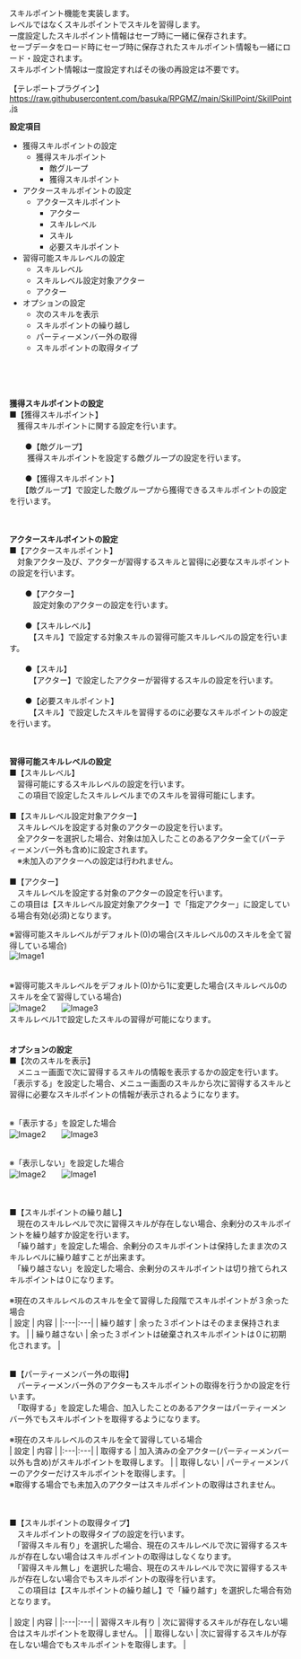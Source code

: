 スキルポイント機能を実装します。</br>
レベルではなくスキルポイントでスキルを習得します。</br>
一度設定したスキルポイント情報はセーブ時に一緒に保存されます。</br>
セーブデータをロード時にセーブ時に保存されたスキルポイント情報も一緒にロード・設定されます。</br>
スキルポイント情報は一度設定すればその後の再設定は不要です。</br>

【テレポートプラグイン】</br>
https://raw.githubusercontent.com/basuka/RPGMZ/main/SkillPoint/SkillPoint.js</br>


<B>設定項目</B></br>

- 獲得スキルポイントの設定
  - 獲得スキルポイント
    - 敵グループ
    - 獲得スキルポイント
- アクタースキルポイントの設定
  - アクタースキルポイント
    - アクター
    - スキルレベル
    - スキル
    - 必要スキルポイント
- 習得可能スキルレベルの設定
  - スキルレベル
  - スキルレベル設定対象アクター
  - アクター
- オプションの設定
  - 次のスキルを表示
  - スキルポイントの繰り越し
  - パーティーメンバー外の取得
  - スキルポイントの取得タイプ

</br>
</br>
</br>

<B>獲得スキルポイントの設定</B></br>
■【獲得スキルポイント】</br>
　獲得スキルポイントに関する設定を行います。</br>
  </br>
　　●【敵グループ】</br>
　　  獲得スキルポイントを設定する敵グループの設定を行います。</br>
      </br>
　　●【獲得スキルポイント】</br>
　　【敵グループ】で設定した敵グループから獲得できるスキルポイントの設定を行います。</br>
</br>
</br>

<B>アクタースキルポイントの設定</B></br>
■【アクタースキルポイント】</br>
　対象アクター及び、アクターが習得するスキルと習得に必要なスキルポイントの設定を行います。</br>
  </br>
　　●【アクター】</br>
　　　設定対象のアクターの設定を行います。</br>
    </br>
　　●【スキルレベル】</br>
　　　【スキル】で設定する対象スキルの習得可能スキルレベルの設定を行います。</br>
    </br>
　　●【スキル】</br>
　　　【アクター】で設定したアクターが習得するスキルの設定を行います。</br>
    </br>
　　●【必要スキルポイント】</br>
　　　【スキル】で設定したスキルを習得するのに必要なスキルポイントの設定を行います。</br>
</br>
</br>

<B>習得可能スキルレベルの設定</B></br>
■【スキルレベル】</br>
　習得可能にするスキルレベルの設定を行います。</br>
　この項目で設定したスキルレベルまでのスキルを習得可能にします。</br>
</br>
■【スキルレベル設定対象アクター】</br>
　スキルレベルを設定する対象のアクターの設定を行います。</br>
　全アクターを選択した場合、対象は加入したことのあるアクター全て(パーティーメンバー外も含め)に設定されます。</br>
　※未加入のアクターへの設定は行われません。</br>
</br>
■【アクター】</br>
　スキルレベルを設定する対象のアクターの設定を行います。</br>
 この項目は【スキルレベル設定対象アクター】で「指定アクター」に設定している場合有効(必須)となります。
 </br>

※習得可能スキルレベルがデフォルト(0)の場合(スキルレベル0のスキルを全て習得している場合)</br>
![Image1](/SkillPoint/image/image1.png)</br>
</br>
</br>
※習得可能スキルレベルをデフォルト(0)から1に変更した場合(スキルレベル0のスキルを全て習得している場合)</br>
![Image2](/SkillPoint/image/image2.png)　　![Image3](/SkillPoint/image/image3.png)</br>
スキルレベル1で設定したスキルの習得が可能になります。</br>
</br>
</br>
<B>オプションの設定</B></br>
■【次のスキルを表示】</br>
　メニュー画面で次に習得するスキルの情報を表示するかの設定を行います。</br>
 「表示する」を設定した場合、メニュー画面のスキルから次に習得するスキルと習得に必要なスキルポイントの情報が表示されるようになります。</br>
</br>

※「表示する」を設定した場合</br>
![Image2](/SkillPoint/image/image2.png)　　![Image3](/SkillPoint/image/image3.png)</br>
</br>

※「表示しない」を設定した場合</br>
![Image2](/SkillPoint/image/image2.png)　　![Image1](/SkillPoint/image/image1.png)</br>
</br>
</br>

■【スキルポイントの繰り越し】</br>
　現在のスキルレベルで次に習得スキルが存在しない場合、余剰分のスキルポイントを繰り越すか設定を行います。</br>
　「繰り越す」を設定した場合、余剰分のスキルポイントは保持したまま次のスキルレベルに繰り越すことが出来ます。</br>
　「繰り越さない」を設定した場合、余剰分のスキルポイントは切り捨てられスキルポイントは０になります。</br>
</br>
※現在のスキルレベルのスキルを全て習得した段階でスキルポイントが３余った場合 </br>
| 設定 | 内容 |
|:---|:---|
| 繰り越す | 余った３ポイントはそのまま保持されます。 |
| 繰り越さない | 余った３ポイントは破棄されスキルポイントは０に初期化されます。 |
</br>
</br>

■【パーティーメンバー外の取得】</br>
　パーティーメンバー外のアクターもスキルポイントの取得を行うかの設定を行います。</br>
　「取得する」を設定した場合、加入したことのあるアクターはパーティーメンバー外でもスキルポイントを取得するようになります。</br>
 </br>
※現在のスキルレベルのスキルを全て習得している場合 </br>
| 設定 | 内容 |
|:---|:---|
| 取得する | 加入済みの全アクター(パーティーメンバー以外も含め)がスキルポイントを取得します。 |
| 取得しない | パーティーメンバーのアクターだけスキルポイントを取得します。 |
</br>
※取得する場合でも未加入のアクターはスキルポイントの取得はされません。</br>
</br>
</br>

■【スキルポイントの取得タイプ】</br>
　スキルポイントの取得タイプの設定を行います。</br>
　「習得スキル有り」を選択した場合、現在のスキルレベルで次に習得するスキルが存在しない場合はスキルポイントの取得はしなくなります。</br>
　「習得スキル無し」を選択した場合、現在のスキルレベルで次に習得するスキルが存在しない場合でもスキルポイントの取得を行います。</br>
　この項目は【スキルポイントの繰り越し】で「繰り越す」を選択した場合有効となります。</br>
</br>
| 設定 | 内容 |
|:---|:---|
| 習得スキル有り | 次に習得するスキルが存在しない場合はスキルポイントを取得しません。 |
| 取得しない | 次に習得するスキルが存在しない場合でもスキルポイントを取得します。 |
